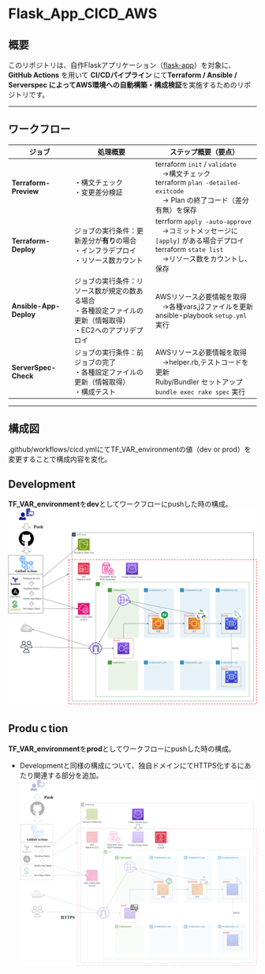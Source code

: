 # Flask_App_CICD_AWS

## 概要

このリポジトリは、自作Flaskアプリケーション（[flask-app](https://github.com/tomi050403/flask-app)）を対象に、
**GitHub Actions** を用いて **CI/CDパイプライン** にて**Terraform / Ansible / Serverspec によってAWS環境への自動構築・構成検証**を実施するためのリポジトリです。

---

## ワークフロー

| ジョブ | 処理概要 | ステップ概要（要点）|
| ------ | -------- | --------------------- |
| **Terraform-Preview**  | ・構文チェック <br>・変更差分検証 | terraform `init` / `validate` <br>　→構文チェック <br>terraform `plan -detailed-exitcode`<br>　→ Plan の終了コード（差分有無）を保存 |
| **Terraform-Deploy**   | ジョブの実行条件：更新差分が**有り**の場合<br>・インフラデプロイ <br>・リソース数カウント|terrform `apply -auto-approve`<br>　→コミットメッセージに `[apply]` がある場合デプロイ <br> terraform `state list` <br>　→リソース数をカウントし、保存|
| **Ansible-App-Deploy** | ジョブの実行条件：リソース数が規定の数ある場合<br>・各種設定ファイルの更新（情報取得）<br>・EC2へのアプリデプロイ | AWSリソース必要情報を取得<br>　→各種vars,j2ファイルを更新 <br>ansible-playbook `setup.yml` 実行 |
| **ServerSpec-Check**   | ジョブの実行条件：前ジョブの完了<br>・各種設定ファイルの更新（情報取得）<br>・構成テスト | AWSリソース必要情報を取得<br>　→helper.rb,テストコードを更新<br>Ruby/Bundler セットアップ<br>`bundle exec rake spec` 実行|

---

## 構成図
.github/workflows/cicd.ymlにてTF_VAR_environmentの値（dev or prod）を変更することで構成内容を変化。

## Development
**TF_VAR_environment**を**dev**としてワークフローにpushした時の構成。<br>
![image](figure/figure_dev.png)  <br>
## Produｃtion
**TF_VAR_environment**を**prod**としてワークフローにpushした時の構成。
- Developmentと同様の構成について、独自ドメインにてHTTPS化するにあたり関連する部分を追加。<br>
![image](figure/figure_add_prod.png)  <br>
